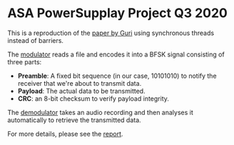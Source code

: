 # ASA PowerSupplay Project Q3 2020
This is a reproduction of the [paper by Guri](https://arxiv.org/pdf/2005.00395.pdf) using synchronous threads instead of barriers.

  

The [modulator](02_modulation/linux.cpp) reads a file and encodes it into a BFSK signal consisting of three parts:

- **Preamble**: A fixed bit sequence (in our case, 10101010) to notify the receiver that we're about to transmit data.
- **Payload**: The actual data to be transmitted.
- **CRC**: an 8-bit checksum to verify payload integrity.

The [demodulator](03_demodulation/demodulate_bfsk.py) takes an audio recording and then analyses it automatically to retrieve the transmitted data.

For more details, please see the [report](deliverables/report.pdf).